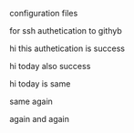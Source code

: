 configuration files

for ssh authetication to githyb


hi this authetication is success


hi today also success

hi today is same


same again

again and again



